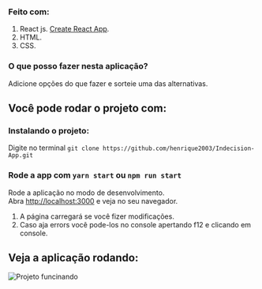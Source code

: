 ### Feito com:
1. React js. [Create React App](https://github.com/facebook/create-react-app).<br />
2. HTML.<br />
3. CSS.<br />

### O que posso fazer nesta aplicação?
Adicione opções do que fazer e sorteie uma das alternativas.

## Você pode rodar o projeto com:

### Instalando o projeto:

Digite no terminal `git clone https://github.com/henrique2003/Indecision-App.git`

### Rode a app com `yarn start` ou `npm run start`

Rode a aplicação no modo de desenvolvimento.<br />
Abra [http://localhost:3000](http://localhost:3000) e veja no seu navegador.

1. A página carregará se você fizer modificações.<br />
2. Caso aja errors você pode-los no console apertando f12 e clicando em console.<br />

## Veja a aplicação rodando:
![Projeto funcinando](/indecision-app_Trim.gif)
